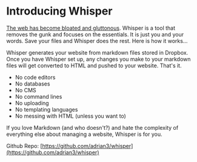 <!---
title: Introducing Whisper
published: true
--->

# Introducing Whisper 

[The web has become bloated and gluttonous](https://adrian3.github.com/whisper/blog/2018/2018-01-27-Powered-by-a-Whisper.html). Whisper is a tool that removes the gunk and focuses on the essentials. It is just you and your words. Save your files and Whisper does the rest. Here is how it works...

Whisper generates your website from markdown files stored in Dropbox. Once you have Whisper set up, any changes you make to your markdown files will get converted to HTML and pushed to your website. That's it.

- No code editors
- No databases
- No CMS
- No command lines
- No uploading
- No templating languages
- No messing with HTML (unless you want to)

If you love Markdown (and who doesn't?) and hate the complexity of everything else about managing a website, Whisper is for you.  

Github Repo: [https://github.com/adrian3/whisper](https://github.com/adrian3/whisper)
